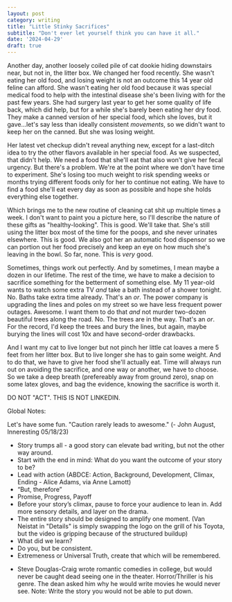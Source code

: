 ```yaml
---
layout: post
category: writing
title: "Little Stinky Sacrifices"
subtitle: "Don't ever let yourself think you can have it all."
date: '2024-04-29'
draft: true
---
```


Another day, another loosely coiled pile of cat dookie hiding downstairs near, but not in, the litter box. We changed her food recently. She wasn't eating her old food, and losing weight is not an outcome this 14 year old feline can afford. She wasn't eating her old food because it was special medical food to help with the intestinal disease she's been living with for the past few years. She had surgery last year to get her some quality of life back, which did help, but for a while she's barely been eating her dry food. They make a canned version of her special food, which she loves, but it gave...let's say less than ideally consistent _movements_, so we didn't want to keep her on the canned. But she was losing weight.

Her latest vet checkup didn't reveal anything new, except for a last-ditch idea to try the other flavors available in her special food. As we suspected, that didn't help. We need a food that she'll eat that also won't give her fecal urgency. But there's a problem. We're at the point where we don't have time to experiment. She's losing too much weight to risk spending weeks or months trying different foods only for her to continue not eating. We have to find a food she'll eat every day as soon as possible and hope she holds everything else together.

Which brings me to the new routine of cleaning cat shit up multiple times a week. I don't want to paint you a picture here, so I'll describe the nature of these gifts as "healthy-looking". This is good. We'll take that. She's still using the litter box most of the time for the poops, and she never urinates elsewhere. This is good. We also got her an automatic food dispensor so we can portion out her food precisely and keep an eye on how much she's leaving in the bowl. So far, none. This is _very_ good.

Sometimes, things work out perfectly. And by sometimes, I mean maybe a dozen in our lifetime. The rest of the time, we have to make a decision to sacrifice something for the betterment of something else. My 11 year-old wants to watch some extra TV _and_ take a bath instead of a shower tonight. No. Baths take extra time already. That's an _or_. The power company is upgrading the lines and poles on my street so we have less frequent power outages. Awesome. I want them to do that _and_ not murder two-dozen beautiful trees along the road. No. The trees are in the way. That's an _or_. For the record, I'd keep the trees and bury the lines, but again, maybe burying the lines will cost 10x and have second-order drawbacks.

And I want my cat to live longer but not pinch her little cat loaves a mere 5 feet from her litter box. But to live longer she has to gain some weight. And to do that, we have to give her food she'll actually eat. Time will always run out on avoiding the sacrifice, and one way or another, we have to choose. So we take a deep breath (prefereably away from ground zero), snap on some latex gloves, and bag the evidence, knowing the sacrifice is worth it.

DO NOT "ACT". THIS IS NOT LINKEDIN.

Global Notes:

Let's have some fun. "Caution rarely leads to awesome." (- John August, Inneresting 05/18/23)

- Story trumps all - a good story can elevate bad writing, but not the other way around.
- Start with the end in mind: What do you want the outcome of your story to be?
- Lead with action (ABDCE: Action, Background, Development, Climax, Ending - Alice Adams, via Anne Lamott)
- “But, therefore”
- Promise, Progress, Payoff
- Before your story’s climax, pause to force your audience to lean in. Add more sensory details, and layer on the drama.
- The entire story should be designed to amplify one moment. (Van Neistat in "Details" is simply swapping the logo on the grill of his Toyota, but the video is gripping because of the structured buildup)
- What did we learn?
- Do you, but be consistent.
- Extremeness or Universal Truth, create that which will be remembered.

<!-- Candidate note -->
- Steve Douglas-Craig wrote romantic comedies in college, but would never be caught dead seeing one in the theater. Horror/Thriller is his genre. The dean asked him why he would write movies he would never see. Note: Write the story you would not be able to put down.
